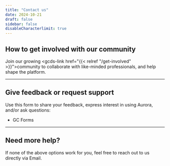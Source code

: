 ```yaml
---
title: "Contact us"
date: 2024-10-21
draft: false
sidebar: false
disableCharacterlimit: true
---
```


## How to get involved with our community

Join our growing <gcds-link href="{{< relref "/get-involved" >}}">community</gcds-link> to collaborate with like-minded professionals, and help shape the platform.

<hr class="my-500" />

## Give feedback or request support

Use this form to share your feedback, express interest in using Aurora, and/or ask questions:

* <gcds-link external href="https://forms-formulaires.alpha.canada.ca/en/id/cm2jbp567008td1eckzthh4ai">GC Forms</gcds-link>

<hr class="my-500" />

## Need more help?

If none of the above options work for you, feel free to reach out to us directly via <gcds-link href="mailto:aurora-aurore@ssc-spc.gc.ca">Email</gcds-link>.
